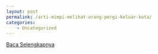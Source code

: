 ```yaml
---
layout: post
permalink: /arti-mimpi-melihat-orang-pergi-keluar-kota/
categories:
    - Uncategorized
---
```


[Baca Selengkapnya](/10)